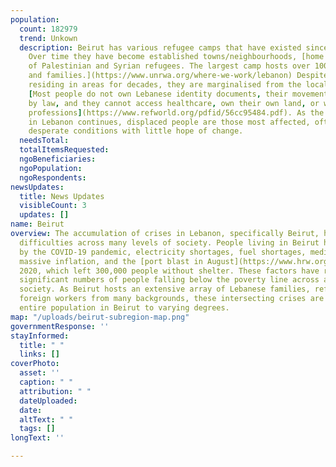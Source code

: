 ```yaml
---
population:
  count: 182979
  trend: Unkown
  description: Beirut has various refugee camps that have existed since the late 1940s.
    Over time they have become established towns/neighbourhoods, [home to thousands
    of Palestinian and Syrian refugees. The largest camp hosts over 100,000 individuals
    and families.](https://www.unrwa.org/where-we-work/lebanon) Despite refugee communities
    residing in areas for decades, they are marginalised from the local Lebanese community.
    [Most people do not own Lebanese identity documents, their movements are restricted
    by law, and they cannot access healthcare, own their own land, or work in certain
    professions](https://www.refworld.org/pdfid/56cc95484.pdf). As the dire situation
    in Lebanon continues, displaced people are those most affected, often living in
    desperate conditions with little hope of change.
  needsTotal: 
  totalItemsRequested: 
  ngoBeneficiaries: 
  ngoPopulation: 
  ngoRespondents: 
newsUpdates:
  title: News Updates
  visibleCount: 3
  updates: []
name: Beirut
overview: The accumulation of crises in Lebanon, specifically Beirut, has led to enormous
  difficulties across many levels of society. People living in Beirut have been affected
  by the COVID-19 pandemic, electricity shortages, fuel shortages, medicine shortages,
  massive inflation, and the [port blast in August](https://www.hrw.org/world-report/2021/country-chapters/lebanon)
  2020, which left 300,000 people without shelter. These factors have resulted in
  significant numbers of people falling below the poverty line across all parts of
  society. As Beirut hosts an extensive array of Lebanese families, refugees, and
  foreign workers from many backgrounds, these intersecting crises are affecting the
  entire population in Beirut to varying degrees.
map: "/uploads/beirut-subregion-map.png"
governmentResponse: ''
stayInformed:
  title: " "
  links: []
coverPhoto:
  asset: ''
  caption: " "
  attribution: " "
  dateUploaded: 
  date: 
  altText: " "
  tags: []
longText: ''

---
```


